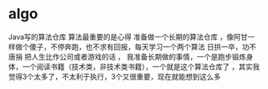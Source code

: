 # algo
Java写的算法仓库  算法最重要的是心得
准备做一个长期的算法仓库 ，像阿甘一样做个傻子，不停奔跑，也不求有回报，每天学习一个两个算法
日拱一卒，功不唐捐
把人生比作公司或者游戏的话 ， 我准备长期做的事情，一个是跑步锻炼身体，一个阅读书籍（技术类，非技术类书籍），一个就是这个算法仓库了  ，其实我觉得3个太多了，不太利于执行，3个又很重要，现在就能想到这么多
